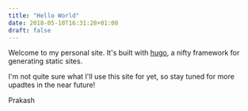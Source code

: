```yaml
---
title: "Hello World"
date: 2018-05-10T16:31:28+01:00
draft: false
---
```


Welcome to my personal site. It's built with [hugo](https://gohugo.io), a nifty framework for generating static sites.

I'm not quite sure what I'll use this site for yet, so stay tuned for more upadtes in the near future!

Prakash
